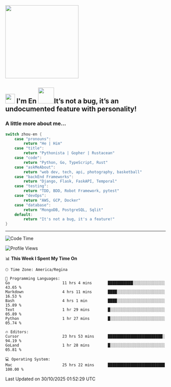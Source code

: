 <img align='center' src="https://media.giphy.com/media/GP1TJJSV4Ys1r64q2A/giphy.gif" width="230">

<h2><img src="https://emojis.slackmojis.com/emojis/images/1531849430/4246/blob-sunglasses.gif?1531849430" width="30"/> I'm En <img src="https://media.giphy.com/media/12oufCB0MyZ1Go/giphy.gif" width="50">It’s not a bug, it’s an undocumented feature with personality!</h2>


<!-- <img align='right' src="https://media.giphy.com/media/M9gbBd9nbDrOTu1Mqx/giphy.gif" width="230"> -->


### A little more about me... 
<!--
```javascript
const zhou-en = {
    pronouns: "He" | "Him",
    title: "Pythonista" | "Gopher" | "Rustacean",
    code: ["Python", "Go", "Rust", "TypeScript"],
    askMeAbout: ["web dev", "tech", "app dev", "photography"],
    technologies: {
        backEnd: {
            python: ["Django", "Flask", "FaskAPI"],
            go: []
        },
        scraping: ["selenium", "scrapy", "spider"],
        testing: ["Robot Framework"],
        devOps: ["AWS", "Docker", "GCP", "Nginx"],
        databases: ["mongo", "postgresql", "sqlite"],
        misc: ["Firebase", "Heroku"]
    },
    architecture: ["Event Driven Architecture", "Microservices"],
    currentFocus: ["Temporal", "Rust"],
    funFact: "It's not a bug, it's a feature!"
};
```
  -->

```go
switch zhou-en {
    case "pronouns":
        return "He | Him"
    case "title":
        return "Pythonista | Gopher | Rustacean"
    case "code":
        return "Python, Go, TypeScript, Rust"
    case "askMeAbout":
        return "web dev, tech, api, photography, basketball"
    case "backEnd Frameworks":
        return "Django, Flask, FaskAPI, Temporal"
    case "testing":
        return "TDD, BDD, Robot Framework, pytest"
    case "devOps":
        return "AWS, GCP, Docker"
    case "database":
        return "MongoDB, PostgreSQL, Sqlit"
    default:
        return "It's not a bug, it's a feature!"
}
```




---
<!--START_SECTION:waka-->
![Code Time](http://img.shields.io/badge/Code%20Time-2%2C646%20hrs%2030%20mins-blue)

![Profile Views](http://img.shields.io/badge/Profile%20Views-0-blue)

📊 **This Week I Spent My Time On** 

```text
🕑︎ Time Zone: America/Regina

💬 Programming Languages: 
Go                       11 hrs 4 mins       ███████████░░░░░░░░░░░░░░   43.65 % 
Markdown                 4 hrs 11 mins       ████░░░░░░░░░░░░░░░░░░░░░   16.53 % 
Bash                     4 hrs 1 min         ████░░░░░░░░░░░░░░░░░░░░░   15.89 % 
Text                     1 hr 29 mins        █░░░░░░░░░░░░░░░░░░░░░░░░   05.89 % 
Python                   1 hr 27 mins        █░░░░░░░░░░░░░░░░░░░░░░░░   05.74 % 

🔥 Editors: 
Cursor                   23 hrs 53 mins      ████████████████████████░   94.19 % 
GoLand                   1 hr 28 mins        █░░░░░░░░░░░░░░░░░░░░░░░░   05.81 % 

💻 Operating System: 
Mac                      25 hrs 22 mins      █████████████████████████   100.00 % 
```


 Last Updated on 30/10/2025 01:52:29 UTC
<!--END_SECTION:waka-->
